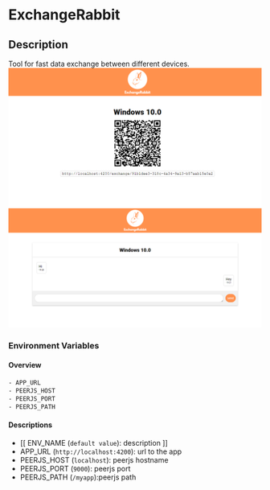 # ExchangeRabbit
## Description
Tool for fast data exchange between different devices.
![Sample view](./src/assets/sample/sample1.png "Sample view")
![Sample view](./src/assets/sample/sample2.png "Sample view")

### Environment Variables
#### Overview
```
- APP_URL
- PEERJS_HOST
- PEERJS_PORT
- PEERJS_PATH
```

#### Descriptions
- [[ ENV_NAME (`default value`): description ]]
- APP_URL (`http://localhost:4200`): url to the app
- PEERJS_HOST (`localhost`): peerjs hostname
- PEERJS_PORT (`9000`): peerjs port
- PEERJS_PATH (`/myapp`):peerjs path
